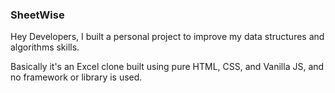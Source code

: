 ### SheetWise
Hey Developers, I built a personal project to improve my data structures and algorithms skills.


Basically it's an Excel clone built using pure HTML, CSS, and Vanilla JS, and no framework or library is used.
